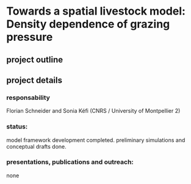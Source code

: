 # Towards a spatial livestock model: Density dependence of grazing pressure

## project outline



## project details

### responsability

Florian Schneider and Sonia Kéfi (CNRS / University of Montpellier 2)

### status:
model framework development completed. preliminary simulations and conceptual drafts done.

### presentations, publications and outreach:
none
